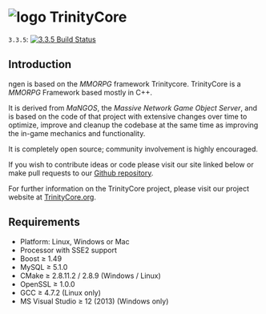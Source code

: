 # ![logo](http://www.trinitycore.org/f/public/style_images/1_trinitycore.png) TrinityCore

`3.3.5`: [![3.3.5 Build Status](https://travis-ci.org/TrinityCore/TrinityCore.svg?branch=3.3.5)](https://travis-ci.org/TrinityCore/TrinityCore)

## Introduction
ngen is based on the *MMORPG* framework Trinitycore.
TrinityCore is a *MMORPG* Framework based mostly in C++.

It is derived from *MaNGOS*, the *Massive Network Game Object Server*, and is
based on the code of that project with extensive changes over time to optimize,
improve and cleanup the codebase at the same time as improving the in-game
mechanics and functionality.

It is completely open source; community involvement is highly encouraged.

If you wish to contribute ideas or code please visit our site linked below or
make pull requests to our [Github repository](https://github.com/TrinityCore/TrinityCore).

For further information on the TrinityCore project, please visit our project
website at [TrinityCore.org](http://www.trinitycore.org).

## Requirements

+ Platform: Linux, Windows or Mac
+ Processor with SSE2 support
+ Boost ≥ 1.49
+ MySQL ≥ 5.1.0
+ CMake ≥ 2.8.11.2 / 2.8.9 (Windows / Linux)
+ OpenSSL ≥ 1.0.0
+ GCC ≥ 4.7.2 (Linux only)
+ MS Visual Studio ≥ 12 (2013) (Windows only)
